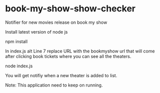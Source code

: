 # book-my-show-show-checker
Notifier for new movies release on book my show

Install latest version of node js

npm install

In index.js alt Line 7 replace URL with the bookmyshow url that will come after clicking book tickets where you can see all the theaters.

node index.js

You will get notifiy when a new theater is added to list.

Note: This application need to keep on running.

